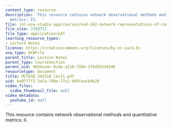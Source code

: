 ```yaml
---
content_type: resource
description: 'This resource contains network observational methods and quantitative
  metrics: II.  '
file: /ol-ocw-studio-app/courses/esd-342-network-representations-of-complex-engineering-systems-spring-2010/be0777f23afaf40a77c28d5feacb4b20_MITESD_342S10_lec11.pdf
file_size: 2350712
file_type: application/pdf
learning_resource_types:
- Lecture Notes
license: https://creativecommons.org/licenses/by-nc-sa/4.0/
ocw_type: OCWFile
parent_title: Lecture Notes
parent_type: CourseSection
parent_uid: 9034ce4c-0cde-a210-72bb-1f5d55510146
resourcetype: Document
title: MITESD_342S10_lec11.pdf
uid: be0777f2-3afa-f40a-77c2-8d5feacb4b20
video_files:
  video_thumbnail_file: null
video_metadata:
  youtube_id: null
---
```

This resource contains network observational methods and quantitative metrics: II.  